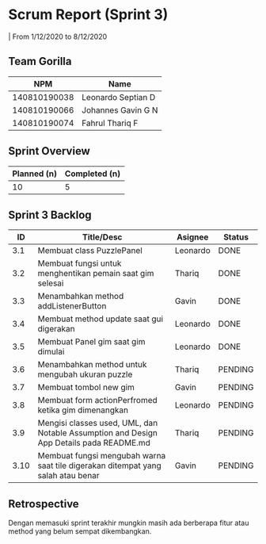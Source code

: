 # Scrum Report (Sprint 3)
| From 1/12/2020 to 8/12/2020

## Team Gorilla
| NPM           | Name        |
| ------------- |-------------|
| 140810190038  | Leonardo Septian D    |
| 140810190066  | Johannes Gavin G N    |
| 140810190074  | Fahrul Thariq F       |

## Sprint Overview
| Planned (n)   | Completed (n) |
| ------------- |-------------- |
| 10             | 5           |

## Sprint 3 Backlog

| ID  | Title/Desc | Asignee | Status |
| --- | ---------- | ------- | ------ |
| 3.1 | Membuat class PuzzlePanel | Leonardo | DONE |
| 3.2 | Membuat fungsi untuk menghentikan pemain saat gim selesai | Thariq | DONE |
| 3.3 | Menambahkan method addListenerButton | Gavin | DONE | 
| 3.4 | Membuat method update saat gui digerakan | Leonardo | DONE |
| 3.5 | Membuat Panel gim saat gim dimulai | Leonardo| DONE | 
| 3.6 | Menambahkan method untuk mengubah ukuran puzzle | Thariq | PENDING |
| 3.7 | Membuat tombol new gim | Gavin | PENDING|
| 3.8 | Membuat form actionPerfromed ketika gim dimenangkan| Leonardo | PENDING|
| 3.9 | Mengisi classes used, UML, dan Notable Assumption and Design App Details pada README.md| Thariq | PENDING |
| 3.10 | Membuat fungsi mengubah warna saat tile digerakan ditempat yang salah atau benar | Gavin | PENDING |

## Retrospective 

Dengan memasuki sprint terakhir mungkin masih ada berberapa fitur atau method yang belum sempat dikembangkan.

